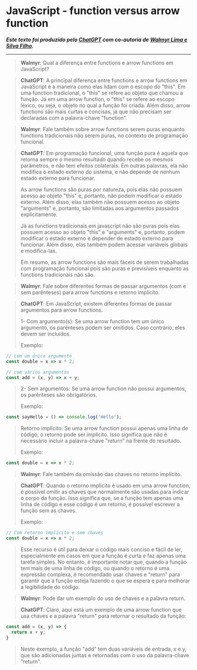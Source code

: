# JavaScript - function versus arrow function

**_Este texto foi produzido pelo [ChatGPT](https://chat.openai.com/) com co-autoria de [Walmyr Lima e Silva Filho](https://github.com/wlsf82)._**


___

> **Walmyr**: Qual a diferença entre functions  e arrow functions em JavaScript?

> **ChatGPT**: A principal diferença entre functions e arrow functions em JavaScript é a maneira como elas lidam com o escopo do "this". Em uma function tradicional, o "this" se refere ao objeto que chamou a função. Já em uma arrow function, o "this" se refere ao escopo léxico, ou seja, o objeto no qual a função foi criada. Além disso, arrow functions são mais curtas e concisas, já que não precisam ser declaradas com a palavra-chave "function".

> **Walmyr**: Fale também sobre arrow functions serem puras enquanto functions tradicionais não serem puras, no contexto de programação funcional.

> **ChatGPT**: Em programação funcional, uma função pura é aquela que retorna sempre o mesmo resultado quando recebe os mesmos parâmetros, e não tem efeitos colaterais. Em outras palavras, ela não modifica o estado externo do sistema, e não depende de nenhum estado externo para funcionar.
>
> As arrow functions são puras por natureza, pois elas não possuem acesso ao objeto "this" e, portanto, não podem modificar o estado externo. Além disso, elas também não possuem acesso ao objeto "arguments" e, portanto, são limitadas aos argumentos passados explicitamente.
>
> Já as functions tradicionais em javascript não são puras pois elas possuem acesso ao objeto "this" e "arguments" e, portanto, podem modificar o estado externo e depender de estado externo para funcionar. Além disso, elas também podem acessar variáveis globais e modifica-las.
>
> Em resumo, as arrow functions são mais fáceis de serem trabalhadas com programação funcional pois são puras e previsíveis enquanto as functions tradicionais não são.

> **Walmyr**: Fale sobre diferentes formas de passar argumentos (com e sem parênteses) para arrow functions e retorno implícito.

> **ChatGPT**: Em JavaScript, existem diferentes formas de passar argumentos para arrow functions.
>
> 1- Com argumento(s): Se uma arrow function tem um único argumento, os parênteses podem ser omitidos. Caso contrário, eles devem ser incluídos.
>
> Exemplo:

```js
// com um único argumento
const double = x => x * 2;

// com vários argumentos
const add = (x, y) => x + y;

```

> 2- Sem argumentos: Se uma arrow function não possui argumentos, os parênteses são obrigatórios.
>
> Exemplo:

```js
const sayHello = () => console.log('Hello');

```

> Retorno implícito: Se uma arrow function possui apenas uma linha de código, o retorno pode ser implícito. Isso significa que não é necessário incluir a palavra-chave "return" na frente do resultado.
>
> Exemplo:

```js
const double = x => x * 2;

```

> **Walmyr**: Fale também da omissão das chaves no retorno implícito.

> **ChatGPT**: Quando o retorno implícito é usado em uma arrow function, é possível omitir as chaves que normalmente são usadas para indicar o corpo da função. Isso significa que, se a função tem apenas uma linha de código e esse código é um retorno, é possível escrever a função sem as chaves.
>
> Exemplo:

```js
// Com retorno implícito e sem chaves
const double = x => x * 2;

```

> Esse recurso é útil para deixar o código mais conciso e fácil de ler, especialmente em casos em que a função é curta e faz apenas uma tarefa simples. No entanto, é importante notar que, quando a função tem mais de uma linha de código, ou quando o retorno é uma expressão complexa, é recomendado usar chaves e "return" para garantir que a função esteja fazendo o que se espera e para melhorar a legibilidade do código.

> **Walmyr**: Pode dar um exemplo do uso de chaves e a palavra return.

> **ChatGPT**: Claro, aqui está um exemplo de uma arrow function que usa chaves e a palavra "return" para retornar o resultado da função:

```js
const add = (x, y) => {
  return x + y;
}

```

> Neste exemplo, a função "add" tem duas variáveis de entrada, x e y, que são adicionadas juntas e retornadas com o uso da palavra-chave "return".
